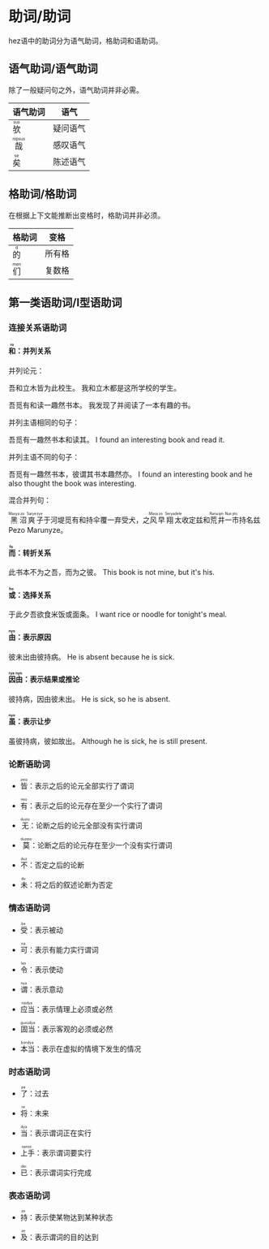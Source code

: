 # 助词/助词

hez语中的助词分为语气助词，格助词和语助词。

## 语气助词/语气助词

除了一般疑问句之外，语气助词并非必需。

|语气助词|语气|
|-|-|
|<ruby><rb>欤</rb><rt>sus</rt></ruby>|疑问语气|
|<ruby><rb>哉</rb><rt>nipsus</rt></ruby>|感叹语气|
|<ruby><rb>矣</rb><rt>se</rt></ruby>|陈述语气|

## 格助词/格助词

在根据上下文能推断出变格时，格助词并非必须。

|格助词|变格|
|-|-|
|<ruby><rb>的</rb><rt>d</rt></ruby>|所有格|
|<ruby><rb>们</rb><rt>men</rt></ruby>|复数格|

## 第一类语助词/Ⅰ型语助词

### 连接关系语助词

#### <ruby><rb>和</rb><rt>ro</rt></ruby>：并列关系

并列论元：

吾和立木皆为此校生。  我和立木都是这所学校的学生。

吾觅有和读一趣然书本。  我发现了并阅读了一本有趣的书。

并列主语相同的句子：

吾觅有一趣然书本和读其。  I found an interesting book and read it.

并列主语不同的句子：

吾觅有一趣然书本，彼谓其书本趣然亦。  I found an interesting book and he also thought the book was interesting.

混合并列句：

<ruby><rb>黑</rb><rt> Maxya </rt></ruby><ruby><rb>沼</rb><rt> zo </rt></ruby><ruby><rb>爽</rb><rt> Sarye </rt></ruby><ruby><rb>子</rb><rt> zye </rt></ruby>于河堤觅有和持伞覆一弃受犬，之<ruby><rb>风</rb><rt> Masa </rt></ruby><ruby><rb>早</rb><rt> zo </rt></ruby><ruby><rb>翔</rb><rt> Serya </rt></ruby><ruby><rb>太</rb><rt> dele </rt></ruby>收定兹和<ruby><rb>荒</rb><rt> Rana </rt></ruby><ruby><rb>井</rb><rt> qin </rt></ruby><ruby><rb>一</rb><rt> Nun </rt></ruby><ruby><rb>市</rb><rt> jito </rt></ruby>持名兹Pezo Marunyze。

#### <ruby><rb>而</rb><rt> fo </rt></ruby>：转折关系

此书本不为之吾，而为之彼。  This book is not mine, but it's his.

#### <ruby><rb>或</rb><rt> ho </rt></ruby>：选择关系

于此夕吾欲食米饭或面条。  I want rice or noodle for tonight's meal.

#### <ruby><rb>由</rb><rt> nyo </rt></ruby>：表示原因

彼未出由彼持病。  He is absent because he is sick.

#### <ruby><rb>因由</rb><rt> rya nyo </rt></ruby>：表示结果或推论

彼持病，因由彼未出。  He is sick, so he is absent.

#### <ruby><rb>虽</rb><rt> nyo </rt></ruby>：表示让步

虽彼持病，彼如故出。  Although he is sick, he is still present.

### 论断语助词

- <ruby><rb>皆</rb><rt> zeio </rt></ruby>：表示之后的论元全部实行了谓词

- <ruby><rb>有</rb><rt> reio </rt></ruby>：表示之后的论元存在至少一个实行了谓词

- <ruby><rb>无</rb><rt> duzio </rt></ruby>：论断之后的论元全部没有实行谓词

- <ruby><rb>莫</rb><rt> duzeio </rt></ruby>：论断之后的论元存在至少一个没有实行谓词

- <ruby><rb>不</rb><rt> duz </rt></ruby>：否定之后的论断

- <ruby><rb>未</rb><rt> du </rt></ruby>：将之后的叙述论断为否定

### 情态语助词

- <ruby><rb>受</rb><rt> be </rt></ruby>：表示被动

- <ruby><rb>可</rb><rt> na </rt></ruby>：表示有能力实行谓词

- <ruby><rb>令</rb><rt> len </rt></ruby>：表示使动

- <ruby><rb>谓</rb><rt> nya </rt></ruby>：表示意动

- <ruby><rb>应当</rb><rt> nijidya </rt></ruby>：表示情理上必须或必然

- <ruby><rb>固当</rb><rt> guxudya </rt></ruby>：表示客观的必须或必然

- <ruby><rb>本当</rb><rt> bondya </rt></ruby>：表示在虚拟的情境下发生的情况

### 时态语助词

- <ruby><rb>了</rb><rt> pe </rt></ruby>：过去

- <ruby><rb>将</rb><rt> re </rt></ruby>：未来

- <ruby><rb>当</rb><rt> dya </rt></ruby>：表示谓词正在实行

- <ruby><rb>上手</rb><rt> sanso </rt></ruby>：表示谓词要实行

- <ruby><rb>已</rb><rt> dei </rt></ruby>：表示谓词实行完成

### 表态语助词

- <ruby><rb>持</rb><rt> ze </rt></ruby>：表示使某物达到某种状态

- <ruby><rb>及</rb><rt> ze </rt></ruby>：表示谓词的目的达到